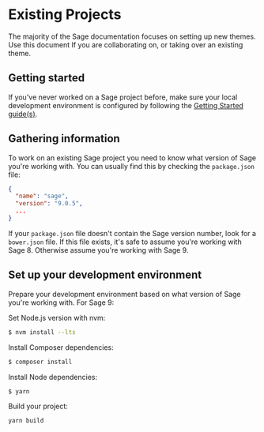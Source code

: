 # Existing Projects

The majority of the Sage documentation focuses on setting up new themes. Use this document If you are collaborating on, or taking over an existing theme.

## Getting started

If you've never worked on a Sage project before, make sure your local development environment is configured by following the [Getting Started guide(s)](https://roots.io/docs/getting-started/index.html).

## Gathering information

To work on an existing Sage project you need to know what version of Sage you're working with. You can usually find this by checking the `package.json` file:

```json
{
  "name": "sage",
  "version": "9.0.5",
  ...
}
```

If your `package.json` file doesn't contain the Sage version number, look for a `bower.json` file. If this file exists, it's safe to assume you're working with Sage 8. Otherwise assume you're working with Sage 9.

## Set up your development environment

Prepare your development environment based on what version of Sage you're working with. For Sage 9:

Set Node.js version with nvm:

```sh
$ nvm install --lts
```

Install Composer dependencies:

```sh
$ composer install
```

Install Node dependencies:

```sh
$ yarn
```

Build your project:

```sh
yarn build
```

